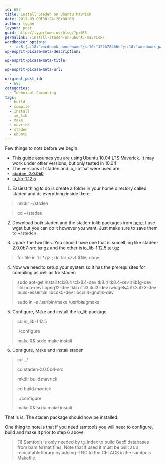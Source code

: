 ```yaml
---
id: 683
title: Install Staden on Ubuntu Mavrick
date: 2011-03-09T00:24:28+00:00
author: tyghe
layout: post
guid: http://tygertown.us/blog/?p=683
permalink: /install-staden-on-ubuntu-mavrick/
wordbooker_options:
  - 'a:8:{s:18:"wordbook_noncename";s:10:"322b78466c";s:18:"wordbook_page_post";s:4:"-100";s:18:"wordbook_orandpage";s:1:"2";s:23:"wordbook_default_author";s:1:"2";s:23:"wordbook_extract_length";s:3:"256";s:19:"wordbook_actionlink";s:3:"300";s:18:"wordbook_attribute";s:31:"Posted a new post on their blog";s:29:"wordbooker_status_update_text";s:35:": New blog post :  %title% - %link%";}'
wp-esprit-picasa-meta-description:
  - 
wp-esprit-picasa-meta-title:
  - 
wp-esprit-picasa-meta-url:
  - 
original_post_id:
  - 683
categories:
  - Technical Computing
tags:
  - build
  - compile
  - install
  - io_lib
  - make
  - mavrick
  - staden
  - ubuntu
---
```

Few things to note before we begin.

  * This guide assumes you are using Ubuntu 10.04 LTS Maverick. It may work under other versions, but only tested in 10.04
  * The versions of staden and io_lib that were used are
  * <a title="Staden 2.0.0b9" href="http://sourceforge.net/projects/staden/files/staden/2.0.0b9/staden-2.0.0b9-src.tar.gz/download" target="_blank">staden-2.0.0b9</a>
  * <a title="io_lib 1.12.5" href="http://sourceforge.net/projects/staden/files/io_lib/1.12.5/io_lib-1.12.5.tar.gz/download" target="_blank">io_lib-1.12.5</a>

1. Easiest thing to do is create a folder in your home directory called staden and do everything inside there

> mkdir ~/staden

> cd ~/staden

2. Download both staden and the staden-iolib packages from [here](http://sourceforge.net/projects/staden/files/ "Staden Download"). I use wget but you can do it however you want. Just make sure to save them to ~/staden

3. Upack the two files. You should have one that is something like staden-2.0.0b7-src.tar.gz and the other is io_lib-1.12.5.tar.gz

> for file in \`ls *.gz\`; do tar xzvf $file; done;

4. Now we need to setup your system so it has the prerequisites for compiling as well as for staden

> sudo apt-get install tclx8.4 tclx8.4-dev tk8.4 tk8.4-dev zlib1g-dev liblzma-dev libpng12-dev tklib itcl3 itcl3-dev iwidgets4 itk3 itk3-dev build-essential libcdk5-dev libcurl4-gnutls-dev
> 
> sudo ln -s /usr/bin/make /usr/bin/gmake

5. Configure, Make and install the io_lib package

> cd io_lib-1.12.5
> 
> ./configure
> 
> make && sudo make install

6. Configure, Make and install staden

> cd ../
> 
> cd staden-2.0.0bd-src
> 
> mkdir build.mavrick
> 
> cd build.mavrick
> 
> ../configure
> 
> make && sudo make install

That is is. The staden package should now be installed.

One thing to note is that if you need samtools you will need to configure, build and make it prior to step 6 above

> <div id="_mcePaste">
>   [1] Samtools is only needed by tg_index to build Gap5 databases from bam format files. Note that if used it must be built as a relocatable library by adding -fPIC to the CFLAGS in the samtools Makefile.
> </div>